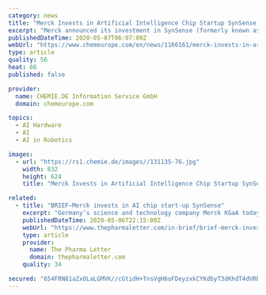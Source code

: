 ```yaml
---
category: news
title: "Merck Invests in Artificial Intelligence Chip Startup SynSense in China"
excerpt: "Merck announced its investment in SynSense (formerly known as aiCTX), a neuromorphic computing startup based in China and Switzerland. The startup’s AI (artificial intelligence) processors and sen"
publishedDateTime: 2020-05-07T06:07:00Z
webUrl: "https://www.chemeurope.com/en/news/1166161/merck-invests-in-artificial-intelligence-chip-startup-synsense-in-china.html"
type: article
quality: 56
heat: 66
published: false

provider:
  name: CHEMIE.DE Information Service GmbH
  domain: chemeurope.com

topics:
  - AI Hardware
  - AI
  - AI in Robotics

images:
  - url: "https://rs1.chemie.de/images//131135-76.jpg"
    width: 832
    height: 624
    title: "Merck Invests in Artificial Intelligence Chip Startup SynSense in China"

related:
  - title: "BRIEF—Merck invests in AI chip start-up SynSense"
    excerpt: "Germany’s science and technology company Merck KGaA today announced its investment in SynSense (formerly known as aiCTX), a neuromorphic computing start-up based in China and Switzerland. The start-up’s artificial intelligence (AI) processors and sensors provide an unprecedented combination of ultra-low power consumption and low latency for a broad range of edge applications in smart home,"
    publishedDateTime: 2020-05-06T22:15:00Z
    webUrl: "https://www.thepharmaletter.com/in-brief/brief-merck-invests-in-ai-chip-start-up-synsense"
    type: article
    provider:
      name: The Pharma Letter
      domain: thepharmaletter.com
    quality: 34

secured: "654FRN81aZxOLaLGMVK//cGtidH+TnsVgH6oFDeyzxkCYKdbyT3dKhdT4dVRP2f9YE/yp/0eeX8blzkCavwviKVjjNZU8K2uX/MOR3l0wCyNf+8+h9fe45WT5USxoOwQ323Vd0u0xTnlJ/0mMEF/XuQOmDkpC+XiuSU5jND8JaCn1malDD/ETqRtGjfjua/FliDaQcCDagfFrwFsP4a8W8lj4cub+Be632I9vWEXKbK/yCDPz4D0IrAL/sClJEvxAyyj3ybhUr5mBDdRlkP2W5j4n/ENwvTO0KzE7/XvmnLBhTaAY2kDlUKFM1LX6DkZYYklxHnT2caDyxH6ASaie4FGJ6541wTcY57BthYt35UI9d6Q7VBZCFZxF1lSpwsJ+x97EsT/r7VLBlOfBpxWCIsPR4DvTRnlE3EC1pAGvX3fvtFPsuRgcpsdjRIHXsaqVgU9gClE6TI6BDxAo0M9iiiJjyuAbK+xaZErMpPWLK8=;kp0SYzBhOsmJqoQ8hDwVyA=="
---
```


